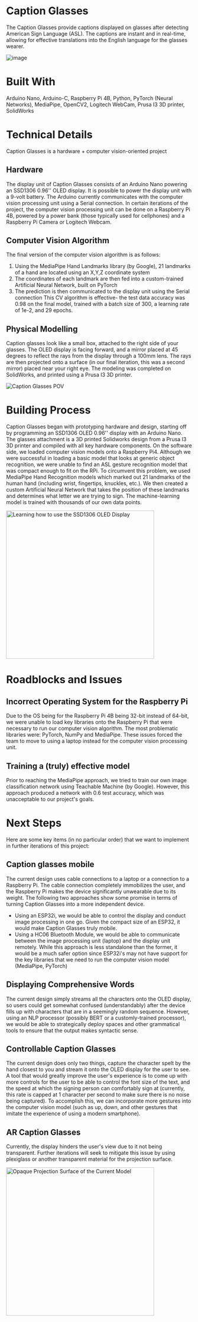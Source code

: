 # Caption Glasses
The Caption Glasses provide captions displayed on glasses after detecting American Sign Language (ASL). The captions are instant and in real-time, allowing for effective translations into the English language for the glasses wearer.

![image](https://github.com/Niwri/AR_Subtitles/assets/121360998/435073b9-38e9-4a4e-9fab-4db2c14b5d07)

# Built With
Arduino Nano, Arduino-C, Raspberry Pi 4B, Python, PyTorch (Neural Networks), MediaPipe, OpenCV2, Logitech WebCam, Prusa I3 3D printer, SolidWorks

# Technical Details
Caption Glasses is a hardware + computer vision-oriented project

## Hardware
The display unit of Caption Glasses consists of an Arduino Nano powering an SSD1306 0.96'' OLED display. It is possible to power the display unit with a 9-volt battery. The Arduino currently communicates with the computer vision processing unit using a Serial connection. In certain iterations of the project, the computer vision processing unit can be done on a Raspberry Pi 4B, powered by a power bank (those typically used for cellphones) and a Raspberry Pi Camera or Logitech Webcam. 

## Computer Vision Algorithm
The final version of the computer vision algorithm is as follows:
1. Using the MediaPipe Hand Landmarks library (by Google), 21 landmarks of a hand are located using an X,Y,Z coordinate system
2. The coordinates of each landmark are then fed into a custom-trained Artificial Neural Network, built on PyTorch
3. The prediction is then communicated to the display unit using the Serial connection
This CV algorithm is effective- the test data accuracy was 0.98 on the final model, trained with a batch size of 300, a learning rate of 1e-2, and 29 epochs.

## Physical Modelling
Caption glasses look like a small box, attached to the right side of your glasses. The OLED display is facing forward, and a mirror placed at 45 degrees to reflect the rays from the display through a 100mm lens. The rays are then projected onto a surface (in our final iteration, this was a second mirror) placed near your right eye. The modeling was completed on SolidWorks, and printed using a Prusa I3 3D printer.

![Caption Glasses POV](images/rightSide.jpg)

# Building Process
Caption Glasses began with prototyping hardware and design, starting off by programming an SSD1306 OLED 0.96'' display with an Arduino Nano. The glasses attachment is a 3D printed Solidworks design from a Prusa I3 3D printer and compiled with all key hardware components. On the software side, we loaded computer vision models onto a Raspberry Pi4. Although we were successful in loading a basic model that looks at generic object recognition, we were unable to find an ASL gesture recognition model that was compact enough to fit on the RPi. To circumvent this problem, we used MediaPipe Hand Recognition models which marked out 21 landmarks of the human hand (including wrist, fingertips, knuckles, etc.). We then created a custom Artificial Neural Network that takes the position of these landmarks and determines what letter we are trying to sign. The machine-learning model is trained with thousands of our own data points.

<img src="images/testing.jpg" alt="Learning how to use the SSD1306 OLED Display" width="400"/>

# Roadblocks and Issues
## Incorrect Operating System for the Raspberry Pi
Due to the OS being for the Raspberry Pi 4B being 32-bit instead of 64-bit, we were unable to load key libraries onto the Raspberry Pi that were necessary to run our computer vision algorithm. The most problematic libraries were: PyTorch, NumPy and MediaPipe. These issues forced the team to move to using a laptop instead for the computer vision processing unit.
## Training a (truly) effective model
Prior to reaching the MediaPipe approach, we tried to train our own image classification network using Teachable Machine (by Google). However, this approach produced a network with 0.6 test accuracy, which was unacceptable to our project's goals. 

# Next Steps
Here are some key items (in no particular order) that we want to implement in further iterations of this project:
## Caption glasses mobile 
The current design uses cable connections to a laptop or a connection to a Raspberry Pi. The cable connection completely immobilizes the user, and the Raspberry Pi makes the device significantly unwearable due to its weight. The following two approaches show some promise in terms of turning Caption Glasses into a more independent device.
- Using an ESP32i, we would be able to control the display and conduct image processing in one go. Given the compact size of an ESP32, it would make Caption Glasses truly mobile.
- Using a HC06 Bluetooth Module, we would be able to communicate between the image processing unit (laptop) and the display unit remotely. While this approach is less standalone than the former, it would be a much safer option since ESP32i's may not have support for the key libraries that we need to run the computer vision model (MediaPipe, PyTorch)
## Displaying Comprehensive Words
The current design simply streams all the characters onto the OLED display, so users could get somewhat confused (understandably) after the device fills up with characters that are in a seemingly random sequence. However, using an NLP processor (possibly BERT or a customly-trained processor), we would be able to strategically deploy spaces and other grammatical tools to ensure that the output makes syntactic sense.
## Controllable Caption Glasses
The current design does only two things, capture the character spelt by the hand closest to you and stream it onto the OLED display for the user to see. A tool that would greatly improve the user's experience is to come up with more controls for the user to be able to control the font size of the text, and the speed at which the signing person can comfortably sign at (currently, this rate is capped at 1 character per second to make sure there is no noise being captured). To accomplish this, we can incorporate more gestures into the computer vision model (such as up, down, and other gestures that imitate the experience of using a modern smartphone).
## AR Caption Glasses
Currently, the display hinders the user's view due to it not being transparent. Further iterations will seek to mitigate this issue by using plexiglass or another transparent material for the projection surface. 

<img src="images/front.jpg" alt="Opaque Projection Surface of the Current Model" width="400"/>


